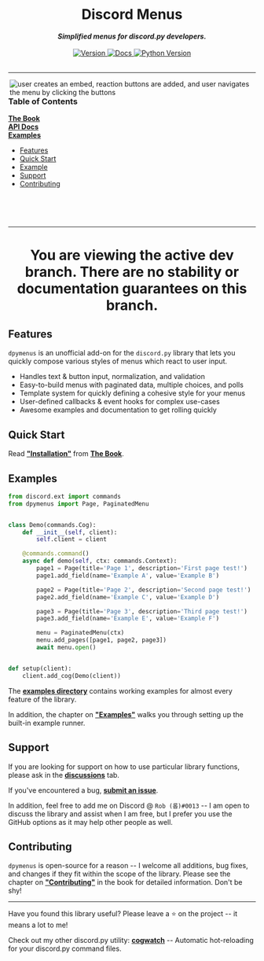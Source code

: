 <h1 align="center">Discord Menus</h1>

<div align="center">
  <strong><i>Simplified menus for discord.py developers.</i></strong>
  <br>
  <br>

  <a href="https://pypi.org/project/dpymenus/">
    <img src="https://img.shields.io/pypi/v/dpymenus?color=0073B7&label=Latest&style=for-the-badge" alt="Version" />
  </a>

  <a href="https://dpymenus.readthedocs.io/en/latest/">
    <img src="https://img.shields.io/readthedocs/dpymenus/latest?style=for-the-badge" alt="Docs" />
  </a>

  <a href="https://python.org">
    <img src="https://img.shields.io/pypi/pyversions/dpymenus?color=0073B7&style=for-the-badge" alt="Python Version" />
  </a>
</div>

<br>

---

<img align="right" src="assets/demo.gif" alt="user creates an embed, reaction buttons are added, and user navigates the
menu by clicking the buttons">

### Table of Contents

**[The Book](https://dpymenus.com)** <br>
**[API Docs](https://dpymenus.readthedocs.io/en/latest/?badge=latest)** <br>
**[Examples](https://github.com/robertwayne/dpymenus/tree/master/examples)**

- [Features](#features)
- [Quick Start](#quick-start)
- [Example](#examples)
- [Support](#support)
- [Contributing](#contributing)

<br>
<br>
<br>

---

<div align="center">
  <h1>
    You are viewing the active dev branch.
    There are no stability or documentation guarantees on this branch.
  </h1>
</div>

## Features

`dpymenus` is an unofficial add-on for the `discord.py` library that lets you quickly compose various styles of menus
which react to user input.

- Handles text & button input, normalization, and validation
- Easy-to-build menus with paginated data, multiple choices, and polls
- Template system for quickly defining a cohesive style for your menus
- User-defined callbacks & event hooks for complex use-cases
- Awesome examples and documentation to get rolling quickly

## Quick Start

Read **["Installation"](https://dpymenus.com/installation.html)** from **[The Book](https://dpymenus.com)**.

## Examples

```python
from discord.ext import commands
from dpymenus import Page, PaginatedMenu


class Demo(commands.Cog):
    def __init__(self, client):
        self.client = client

    @commands.command()
    async def demo(self, ctx: commands.Context):
        page1 = Page(title='Page 1', description='First page test!')
        page1.add_field(name='Example A', value='Example B')

        page2 = Page(title='Page 2', description='Second page test!')
        page2.add_field(name='Example C', value='Example D')

        page3 = Page(title='Page 3', description='Third page test!')
        page3.add_field(name='Example E', value='Example F')

        menu = PaginatedMenu(ctx)
        menu.add_pages([page1, page2, page3])
        await menu.open()


def setup(client):
    client.add_cog(Demo(client))
```

The **[examples directory](https://github.com/robertwayne/dpymenus/tree/master/examples)** contains working examples for
almost every feature of the library.

In addition, the chapter on **["Examples"](https://dpymenus.com/installation.html)**
walks you through setting up the built-in example runner.

## Support

If you are looking for support on how to use particular library functions, please ask in the
**[discussions](https://github.com/robertwayne/dpymenus/discussions)** tab.

If you've encountered a bug,
**[submit an issue](https://github.com/robertwayne/dpymenus/issues/new)**.

In addition, feel free to add me on Discord @ `Rob (롭)#0013` -- I am open to discuss the library and assist when I am
free, but I prefer you use the GitHub options as it may help other people as well.

## Contributing

`dpymenus` is open-source for a reason -- I welcome all additions, bug fixes, and changes if they fit within the scope
of the library. Please see the chapter on **["Contributing"](https://dpymenus.com/contributing.html)**
in the book for detailed information. Don't be shy!

---

Have you found this library useful? Please leave a ⭐ on the project -- it means a lot to me!

Check out my other discord.py utility: **[cogwatch](https://github.com/robertwayne/cogwatch)** -- Automatic
hot-reloading for your discord.py command files.
